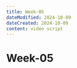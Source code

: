 ```yaml
---
title: Week-05
dateModified: 2024-10-09
dateCreated: 2024-10-09
content: video script
---
```


# Week-05
